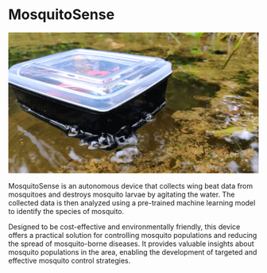 # MosquitoSense

![mosquitosense](images/mosquitosense.png)

MosquitoSense is an autonomous device that collects wing beat data from mosquitoes and destroys mosquito larvae by agitating the water. The collected data is then analyzed using a pre-trained machine learning model to identify the species of mosquito.

Designed to be cost-effective and environmentally friendly, this device offers a practical solution for controlling mosquito populations and reducing the spread of mosquito-borne diseases. It provides valuable insights about mosquito populations in the area, enabling the development of targeted and effective mosquito control strategies.

